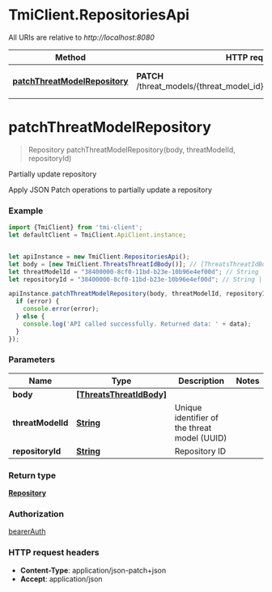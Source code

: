 # TmiClient.RepositoriesApi

All URIs are relative to *http://localhost:8080*

Method | HTTP request | Description
------------- | ------------- | -------------
[**patchThreatModelRepository**](RepositoriesApi.md#patchThreatModelRepository) | **PATCH** /threat_models/{threat_model_id}/repositories/{repository_id} | Partially update repository

<a name="patchThreatModelRepository"></a>
# **patchThreatModelRepository**
> Repository patchThreatModelRepository(body, threatModelId, repositoryId)

Partially update repository

Apply JSON Patch operations to partially update a repository

### Example
```javascript
import {TmiClient} from 'tmi-client';
let defaultClient = TmiClient.ApiClient.instance;


let apiInstance = new TmiClient.RepositoriesApi();
let body = [new TmiClient.ThreatsThreatIdBody()]; // [ThreatsThreatIdBody] | 
let threatModelId = "38400000-8cf0-11bd-b23e-10b96e4ef00d"; // String | Unique identifier of the threat model (UUID)
let repositoryId = "38400000-8cf0-11bd-b23e-10b96e4ef00d"; // String | Repository ID

apiInstance.patchThreatModelRepository(body, threatModelId, repositoryId, (error, data, response) => {
  if (error) {
    console.error(error);
  } else {
    console.log('API called successfully. Returned data: ' + data);
  }
});
```

### Parameters

Name | Type | Description  | Notes
------------- | ------------- | ------------- | -------------
 **body** | [**[ThreatsThreatIdBody]**](ThreatsThreatIdBody.md)|  | 
 **threatModelId** | [**String**](.md)| Unique identifier of the threat model (UUID) | 
 **repositoryId** | [**String**](.md)| Repository ID | 

### Return type

[**Repository**](Repository.md)

### Authorization

[bearerAuth](../README.md#bearerAuth)

### HTTP request headers

 - **Content-Type**: application/json-patch+json
 - **Accept**: application/json

